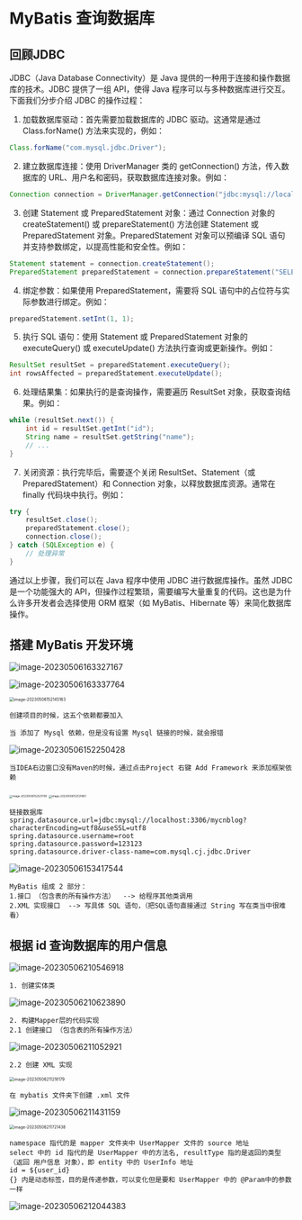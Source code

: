 # MyBatis 查询数据库

## 回顾JDBC

JDBC（Java Database Connectivity）是 Java 提供的一种用于连接和操作数据库的技术。JDBC 提供了一组 API，使得 Java 程序可以与多种数据库进行交互。下面我们分步介绍 JDBC 的操作过程：

1. 加载数据库驱动：首先需要加载数据库的 JDBC 驱动。这通常是通过 Class.forName() 方法来实现的，例如：
```java
Class.forName("com.mysql.jdbc.Driver");
```

2. 建立数据库连接：使用 DriverManager 类的 getConnection() 方法，传入数据库的 URL、用户名和密码，获取数据库连接对象。例如：
```java
Connection connection = DriverManager.getConnection("jdbc:mysql://localhost:3306/mydatabase", "username", "password");
```

3. 创建 Statement 或 PreparedStatement 对象：通过 Connection 对象的 createStatement() 或 prepareStatement() 方法创建 Statement 或 PreparedStatement 对象。PreparedStatement 对象可以预编译 SQL 语句并支持参数绑定，以提高性能和安全性。例如：
```java
Statement statement = connection.createStatement();
PreparedStatement preparedStatement = connection.prepareStatement("SELECT * FROM users WHERE id = ?");
```

4. 绑定参数：如果使用 PreparedStatement，需要将 SQL 语句中的占位符与实际参数进行绑定。例如：
```java
preparedStatement.setInt(1, 1);
```

5. 执行 SQL 语句：使用 Statement 或 PreparedStatement 对象的 executeQuery() 或 executeUpdate() 方法执行查询或更新操作。例如：
```java
ResultSet resultSet = preparedStatement.executeQuery();
int rowsAffected = preparedStatement.executeUpdate();
```

6. 处理结果集：如果执行的是查询操作，需要遍历 ResultSet 对象，获取查询结果。例如：
```java
while (resultSet.next()) {
    int id = resultSet.getInt("id");
    String name = resultSet.getString("name");
    // ...
}
```

7. 关闭资源：执行完毕后，需要逐个关闭 ResultSet、Statement（或 PreparedStatement）和 Connection 对象，以释放数据库资源。通常在 finally 代码块中执行。例如：
```java
try {
    resultSet.close();
    preparedStatement.close();
    connection.close();
} catch (SQLException e) {
    // 处理异常
}
```

通过以上步骤，我们可以在 Java 程序中使用 JDBC 进行数据库操作。虽然 JDBC 是一个功能强大的 API，但操作过程繁琐，需要编写大量重复的代码。这也是为什么许多开发者会选择使用 ORM 框架（如 MyBatis、Hibernate 等）来简化数据库操作。

## 搭建 MyBatis 开发环境

![image-20230506163327167](C:\Users\方锐\AppData\Roaming\Typora\typora-user-images\image-20230506163327167.png)

![image-20230506163337764](C:\Users\方锐\AppData\Roaming\Typora\typora-user-images\image-20230506163337764.png)

<img src="C:\Users\方锐\AppData\Roaming\Typora\typora-user-images\image-20230506152145163.png" alt="image-20230506152145163" style="zoom:50%;" />

```
创建项目的时候，这五个依赖都要加入
```

```
当 添加了 Mysql 依赖，但是没有设置 Mysql 链接的时候，就会报错
```

![image-20230506152250428](C:\Users\方锐\AppData\Roaming\Typora\typora-user-images\image-20230506152250428.png)

```
当IDEA右边窗口没有Maven的时候，通过点击Project 右键 Add Framework 来添加框架依赖
```

<img src="C:\Users\方锐\AppData\Roaming\Typora\typora-user-images\image-20230506152521799.png" alt="image-20230506152521799" style="zoom:33%;" />

<img src="C:\Users\方锐\AppData\Roaming\Typora\typora-user-images\image-20230506152531961.png" alt="image-20230506152531961" style="zoom:33%;" />

```
链接数据库
spring.datasource.url=jdbc:mysql://localhost:3306/mycnblog?characterEncoding=utf8&useSSL=utf8
spring.datasource.username=root
spring.datasource.password=123123
spring.datasource.driver-class-name=com.mysql.cj.jdbc.Driver
```

![image-20230506153417544](C:\Users\方锐\AppData\Roaming\Typora\typora-user-images\image-20230506153417544.png)

```
MyBatis 组成 2 部分：
1.接口 （包含表的所有操作方法）  --> 给程序其他类调用
2.XML 实现接口  --> 写具体 SQL 语句，（把SQL语句直接通过 String 写在类当中很难看）
```

## 根据 id 查询数据库的用户信息

![image-20230506210546918](C:\Users\方锐\AppData\Roaming\Typora\typora-user-images\image-20230506210546918.png)

```
1. 创建实体类
```

![image-20230506210623890](C:\Users\方锐\AppData\Roaming\Typora\typora-user-images\image-20230506210623890.png)

```
2. 构建Mapper层的代码实现
2.1 创建接口 （包含表的所有操作方法）
```

![image-20230506211052921](C:\Users\方锐\AppData\Roaming\Typora\typora-user-images\image-20230506211052921.png)

```
2.2 创建 XML 实现
```

<img src="C:\Users\方锐\AppData\Roaming\Typora\typora-user-images\image-20230506211218179.png" alt="image-20230506211218179" style="zoom:50%;" />

```
在 mybatis 文件夹下创建 .xml 文件
```

![image-20230506211431159](C:\Users\方锐\AppData\Roaming\Typora\typora-user-images\image-20230506211431159.png)

<img src="C:\Users\方锐\AppData\Roaming\Typora\typora-user-images\image-20230506211721438.png" alt="image-20230506211721438" style="zoom:50%;" />

```
namespace 指代的是 mapper 文件夹中 UserMapper 文件的 source 地址
select 中的 id 指代的是 UserMapper 中的方法名, resultType 指的是返回的类型（返回 用户信息 对象），即 entity 中的 UserInfo 地址 
id = ${user_id}
{} 内是动态标签，目的是传递参数，可以变化但是要和 UserMapper 中的 @Param中的参数一样
```

![image-20230506212044383](C:\Users\方锐\AppData\Roaming\Typora\typora-user-images\image-20230506212044383.png)

